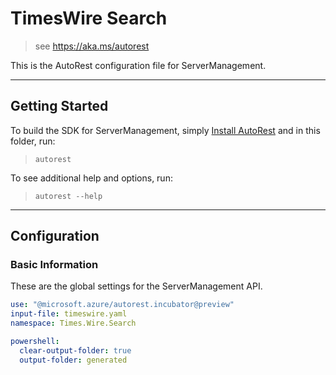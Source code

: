 # TimesWire Search

> see https://aka.ms/autorest

This is the AutoRest configuration file for ServerManagement.

---
## Getting Started
To build the SDK for ServerManagement, simply [Install AutoRest](https://aka.ms/autorest/install) and in this folder, run:

> `autorest`

To see additional help and options, run:

> `autorest --help`
---

## Configuration


### Basic Information
These are the global settings for the ServerManagement API.

``` yaml 
use: "@microsoft.azure/autorest.incubator@preview"
input-file: timeswire.yaml
namespace: Times.Wire.Search

powershell: 
  clear-output-folder: true
  output-folder: generated

```
